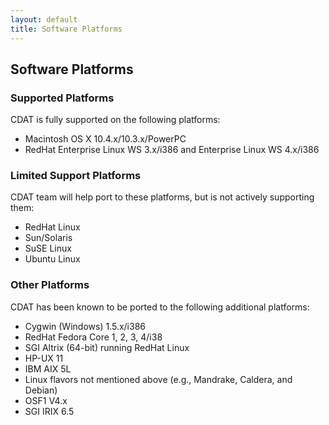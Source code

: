 ```yaml
---
layout: default
title: Software Platforms 
---
```


##  Software Platforms
###  Supported Platforms

CDAT is fully supported on the following platforms:
* Macintosh OS X 10.4.x/10.3.x/PowerPC 
* RedHat Enterprise Linux WS 3.x/i386 and Enterprise Linux WS 4.x/i386 

###  Limited Support Platforms  

CDAT team will help port to these platforms, but is not actively supporting them:
* RedHat Linux   
* Sun/Solaris   
* SuSE Linux   
* Ubuntu Linux   

###  Other Platforms

CDAT has been known to be ported to the following additional platforms:
* Cygwin (Windows) 1.5.x/i386 
* RedHat Fedora Core 1, 2, 3, 4/i38 
* SGI Altrix (64-bit) running RedHat Linux 
* HP-UX 11 
* IBM AIX 5L 
* Linux flavors not mentioned above (e.g., Mandrake, Caldera, and Debian) 
* OSF1 V4.x 
* SGI IRIX 6.5 

